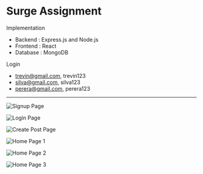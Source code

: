 # Surge Assignment 

Implementation
- Backend : Express.js and Node.js
- Frontend : React
- Database : MongoDB

Login
- trevin@gmail.com, trevin123
- silva@gmail.com, silva123
- perera@gmail.com, perera123

-------------------------------------------------------------------------------------------------------------------------------------------------------------------------

![Signup Page](https://user-images.githubusercontent.com/86495608/215259014-a30561af-c2ff-47a6-aed9-926183d2d2e9.png)

![Login Page](https://user-images.githubusercontent.com/86495608/215259031-b0c3824a-87dd-46d9-8e65-b1e026841507.png)

![Create Post Page](https://user-images.githubusercontent.com/86495608/215259039-2595fb2a-0abc-4eaf-ae61-c5e83936aca6.png)

![Home Page 1](https://user-images.githubusercontent.com/86495608/215259047-a84b4cad-4d21-424d-80d4-aabb28bcff6f.png)

![Home Page 2](https://user-images.githubusercontent.com/86495608/215259056-75d3520c-a5b9-4409-a61e-35b372c2dc2f.png)

![Home Page 3](https://user-images.githubusercontent.com/86495608/215259063-e107977e-9ffc-4bda-9469-0f8ad7c0783d.png)
